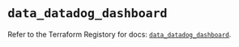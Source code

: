 # `data_datadog_dashboard`

Refer to the Terraform Registory for docs: [`data_datadog_dashboard`](https://www.terraform.io/docs/providers/datadog/d/dashboard).
